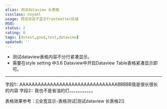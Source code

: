 ```yaml
---
alias: 测试dataview 长表格
cssclass: noyaml
usage: 预览状态不显示frontmatter区域
时间: 
status: 2
rating: 0
tags: [dvtest,good,test,dataview]
updated: ''
---
```


- 测试dataview表格内容不分行紧凑显示。
- 需要在style setting 中3.6 Dataview中开启Dataview Table表格紧凑显示即可。


---
字段1:: AAAAAAAAAAAAAAAAAAAAAAAAAAAAAAAABBBBB我是很长很长的内容
字段2:: 我也不是省油的灯。。。。。。。。。。。

表格效果参考：[[全宽显示-表格测试|测试dataview 长表格2]]

